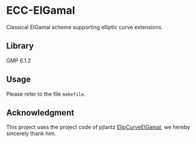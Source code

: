 # ECC-ElGamal
Classical EIGamal scheme supporting elliptic curve extensions.
## Library
GMP 6.1.2
## Usage
Please refer to the file `makefile`.
## Acknowledgment
This project uses the project code of pjlantz [ElipCurveElGamal](https://github.com/pjlantz/ElipCurveElGamal/tree/master), we hereby sincerely thank him.
